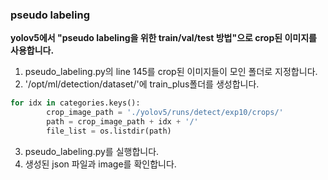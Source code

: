 ### pseudo labeling
**yolov5에서 "pseudo labeling을 위한 train/val/test 방법"으로 crop된 이미지를 사용합니다.**
1. pseudo_labeling.py의 line 145를 crop된 이미지들이 모인 폴더로 지정합니다.
2. '/opt/ml/detection/dataset/'에 train_plus폴더를 생성합니다.
```python
for idx in categories.keys():
        crop_image_path = './yolov5/runs/detect/exp10/crops/'
        path = crop_image_path + idx + '/'
        file_list = os.listdir(path)
```
3. pseudo_labeling.py를 실행합니다.
4. 생성된 json 파일과 image를 확인합니다.
